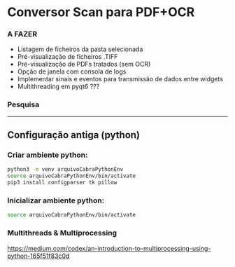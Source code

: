 # Conversor Scan para PDF+OCR

### A FAZER
- Listagem de ficheiros da pasta selecionada
- Pré-visualização de ficheiros .TIFF
- Pré-visualização de PDFs tratados (sem OCR)
- Opção de janela com consola de logs
- Implementar sinais e eventos para transmissão de dados entre widgets
- Multithreading em pyqt6 ???

### Pesquisa

---

## Configuração antiga (python)

### Criar ambiente python:
``` bash
python3 -m venv arquivoCabraPythonEnv 
source arquivoCabraPythonEnv/bin/activate
pip3 install configparser tk pillow
```

### Inicializar ambiente python:
```bash
source arquivoCabraPythonEnv/bin/activate
```

### Multithreads & Multiprocessing

https://medium.com/codex/an-introduction-to-multiprocessing-using-python-165f51f83c0d





 